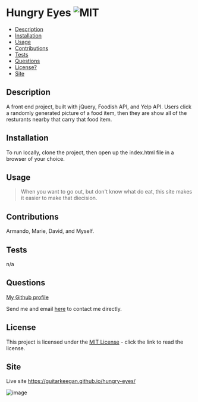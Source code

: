 # Hungry Eyes  ![MIT](https://img.shields.io/badge/license-MIT-green)

  - [Description](#description)
  - [Installation](#installation)
  - [Usage](#usage)
  - [Contributions](#contributions)
  - [Tests](#tests)
  - [Questions](#questions)
  - [License?](#license)
  - [Site](#site)

  ## Description
 
  A front end project, built with jQuery, Foodish API, and Yelp API. Users click a randomly generated picture of a food item, then they are show all of the resturants nearby that carry that food item.

  ## Installation

  To run locally, clone the project, then open up the index.html file in a browser of your choice.

  ## Usage

  > When you want to go out, but don't know what do eat, this site makes it easier to make that diecision. 

  ## Contributions
  
  Armando, Marie, David, and Myself.

  ## Tests

  n/a

  ## Questions

  [My Github profile](https://github.com/guitarkeegan)

  Send me and email [here](mailto:keegananglim@gmail.com) to contact me directly.

  ## License
  This project is licensed under the [MIT License](https://choosealicense.com/licenses/mit/) - click the link to read the license.
  
 ## Site

 Live site https://guitarkeegan.github.io/hungry-eyes/
 
 ![image](./assets/images/screenshot.html.png)